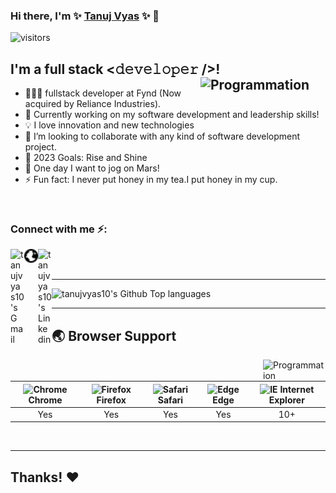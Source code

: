 ### Hi there, I'm ✨ [Tanuj Vyas](https://5f274333bc72d802a94fb279--priceless-chandrasekhar-e408e4.netlify.app/) ✨ 👋

![visitors](https://visitor-badge.laobi.icu/badge?page_id=tanujvyas10.tanujvyas10)

## I'm a full stack <𝚍𝚎𝚟𝚎𝚕𝚘𝚙𝚎𝚛 />! <img align="right" src="https://i2.wp.com/allhtaccess.info/wp-content/uploads/2018/03/programming.gif?fit=1281%2C716&ssl=1" alt="Programmation" width="200" />

- 👨🏻‍💻 fullstack developer at Fynd (Now acquired by Reliance Industries).
- 🔭 Currently working on my software development and leadership skills!
- 💡 I love innovation and new technologies
- 👯 I’m looking to collaborate with any kind of software development project.
- 🥅 2023 Goals: Rise and Shine
- 🚀 One day I want to jog on Mars!
- ⚡ Fun fact: I never put honey in my tea.I put honey in my cup.

<br />

### Connect with me ⚡:

[<img align="left" alt="tanujvyas10's Gmail" width="22px" src="https://cdn.jsdelivr.net/npm/simple-icons@v3/icons/gmail.svg" />](mailto:tanujvyas10@gmail.com)
[<img align="left" alt="tanujvyas10's Portfolio" width="22px" src="https://raw.githubusercontent.com/iconic/open-iconic/master/svg/globe.svg" />](https://5f274333bc72d802a94fb279--priceless-chandrasekhar-e408e4.netlify.app/)
[<img align="left" alt="tanujvyas10's Linkedin" width="22px" src="https://cdn.jsdelivr.net/npm/simple-icons@v3/icons/linkedin.svg" />](https://www.linkedin.com/in/tanuj-vyas-994b26151/)

<br /><br />

---

<img alt="tanujvyas10's Github Top languages" src="https://github-readme-stats.vercel.app/api/top-langs/?username=tanujvyas10&layout=compact&hide_border=true" />

---

## 🌏 Browser Support

<img align="right" src="https://i.giphy.com/media/26ufdipQqU2lhNA4g/giphy.webp" alt="Programmation" width="100" />

| <img src="https://user-images.githubusercontent.com/1215767/34348387-a2e64588-ea4d-11e7-8267-a43365103afe.png" alt="Chrome" width="16px" height="16px" /> Chrome | <img src="https://user-images.githubusercontent.com/1215767/34348383-9e7ed492-ea4d-11e7-910c-03b39d52f496.png" alt="Firefox" width="16px" height="16px" /> Firefox | <img src="https://user-images.githubusercontent.com/1215767/34348394-a981f892-ea4d-11e7-9156-d128d58386b9.png" alt="Safari" width="16px" height="16px" /> Safari | <img src="https://user-images.githubusercontent.com/1215767/34348380-93e77ae8-ea4d-11e7-8696-9a989ddbbbf5.png" alt="Edge" width="16px" height="16px" /> Edge | <img src="https://user-images.githubusercontent.com/1215767/34348590-250b3ca2-ea4f-11e7-9efb-da953359321f.png" alt="IE" width="16px" height="16px" /> Internet Explorer |
| :--------------------------------------------------------------------------------------------------------------------------------------------------------------: | :----------------------------------------------------------------------------------------------------------------------------------------------------------------: | :--------------------------------------------------------------------------------------------------------------------------------------------------------------: | :----------------------------------------------------------------------------------------------------------------------------------------------------------: | :---------------------------------------------------------------------------------------------------------------------------------------------------------------------: |
|                                                                               Yes                                                                                |                                                                                Yes                                                                                 |                                                                               Yes                                                                                |                                                                             Yes                                                                              |                                                                                   10+                                                                                   |

<br />

---

## Thanks! :heart:
